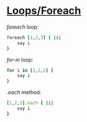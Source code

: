 [1]: http://rosettacode.org/wiki/Loops/Foreach

# [Loops/Foreach][1]

*foreach* loop:

```ruby
foreach [1,2,3] { |i|
    say i
}
```

*for-in* loop:

```ruby
for i in [1,2,3] {
    say i
}
```

*.each* method:


```ruby
[1,2,3].each { |i|
    say i
}
```
